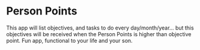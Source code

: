 # Person Points

This app will list objectives, and tasks to do every day/month/year... but this objectives will be received when the Person Points is higher than objective point.
Fun app, functional to your life and your son.
